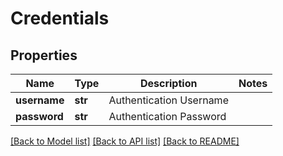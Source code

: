 # Credentials


## Properties
Name | Type | Description | Notes
------------ | ------------- | ------------- | -------------
**username** | **str** | Authentication Username | 
**password** | **str** | Authentication Password | 

[[Back to Model list]](../README.md#documentation-for-models) [[Back to API list]](../README.md#documentation-for-api-endpoints) [[Back to README]](../README.md)



